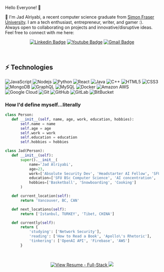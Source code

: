 Hello Everyone! 👋

📍 I'm Jad Alriyabi, a recent computer science graduate from [Simon Fraser University](https://www.sfu.ca/). I am a tech enthusiast, entrepreneur, writer, and gamer :). Always open to collaborating on projects and innovative/disruptive ideas. Feel free to connect with me here:
 
<div align="center">
  
  [![Linkedin Badge](https://img.shields.io/badge/-JadAlriyabi-blue?style=flat-square&logo=Linkedin&logoColor=white&link=https://www.linkedin.com/in/jadalriyabi/)](https://www.linkedin.com/in/jadalriyabi/)
  [![Youtube Badge](https://img.shields.io/badge/-@jadalriyabi-03a57a?style=flat-square&label&logo=Medium&link=https://www.youtube.com/@jadalriyabi)](https://www.youtube.com/@jadalriyabi)
  [![Gmail Badge](https://img.shields.io/badge/-jad.alriyabi@gmail.com-c14438?style=flat-square&logo=Gmail&logoColor=white&link=mailto:jad.alriyabi@gmail.com)](mailto:jad.alriyabi@gmail.com)
</div>
<br>

## ⚡ Technologies
 ![JavaScript](https://img.shields.io/badge/-JavaScript-black?style=flat-square&logo=javascript)
 ![Nodejs](https://img.shields.io/badge/-Nodejs-black?style=flat-square&logo=Node.js)
 ![Python](https://img.shields.io/badge/-Python-black?style=flat-square&logo=Python)
 ![React](https://img.shields.io/badge/-React-black?style=flat-square&logo=react)
 ![Java](https://img.shields.io/badge/-java-E34A86?style=flat-square&logo=java)
 ![C++](https://img.shields.io/badge/-C++-00599C?style=flat-square&logo=c)
 ![HTML5](https://img.shields.io/badge/-HTML5-E34F26?style=flat-square&logo=html5&logoColor=white)
 ![CSS3](https://img.shields.io/badge/-CSS3-1572B6?style=flat-square&logo=css3)
 ![MongoDB](https://img.shields.io/badge/-MongoDB-black?style=flat-square&logo=mongodb)
 ![GraphQL](https://img.shields.io/badge/-GraphQL-E10098?style=flat-square&logo=graphql)
 ![MySQL](https://img.shields.io/badge/-MySQL-black?style=flat-square&logo=mysql)
 ![Docker](https://img.shields.io/badge/-Docker-black?style=flat-square&logo=docker)
 ![Amazon AWS](https://img.shields.io/badge/Amazon%20AWS-232F3E?style=flat-square&logo=amazon-aws)
 ![Google Cloud](https://img.shields.io/badge/Google%20Cloud-black?style=flat-square&logo=google-cloud)
 ![Git](https://img.shields.io/badge/-Git-black?style=flat-square&logo=git)
 ![GitHub](https://img.shields.io/badge/-GitHub-181717?style=flat-square&logo=github)
 ![GitLab](https://img.shields.io/badge/-GitLab-FCA121?style=flat-square&logo=gitlab)
 ![BitBucket](https://img.shields.io/badge/-BitBucket-darkblue?style=flat-square&logo=bitbucket)



<h3>How I'd define myself...literally</h3>

 ```python
class Person:
    def __init__(self, name, age, work, education, hobbies):
        self.name = name
        self.age = age
        self.work = work
        self.education = education
        self.hobbies = hobbies

class Jad(Person):
    def __init__(self):
        super().__init__(
            name='Jad Alriyabi',
            age=23,
            work=['Absolute Security Dev', 'Headstarter AI Fellow', 'SFU', 'Alriyabi Trading'],
            education=['SFU BSc Computer Science', 'AI concentration', 'Business Minor', 'CSM®', 'AWS Cloud Practitioner'],
            hobbies=['Basketball', 'Snowboarding', 'Cooking']
        )

    def current_location(self):
        return 'Vancouver, BC, CAN'

    def next_locations(self):
        return ['Istanbul, TURKEY', 'Tibet, CHINA']

    def currently(self):
        return {
            'studying': ['Network Security'],
            'reading': ['How to Read a Book', 'Apollo\'s Rhetoric'],
            'tinkering': ['OpenAI API', 'Firebase', 'AWS']
        }

 ```
 
<br>


<p align="center">
  <a href="https://github.com/Jadalriyabi/Personal-Website/blob/main/Jad%20Alriyabi%20Resume.pdf">
    <img src="https://img.shields.io/badge/View_Resume-Full--Stack-blue?style=flat" alt="View Resume - Full-Stack"/>
  </a>
  <img src="https://komarev.com/ghpvc/?username=JadAlriyabi" onerror="this.style.display='none'"/>
</p>
